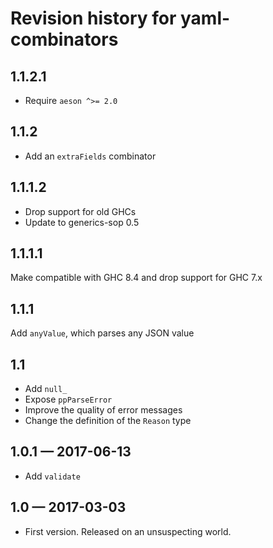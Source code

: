# Revision history for yaml-combinators

## 1.1.2.1

* Require `aeson ^>= 2.0`

## 1.1.2

* Add an `extraFields` combinator

## 1.1.1.2

* Drop support for old GHCs
* Update to generics-sop 0.5

## 1.1.1.1

Make compatible with GHC 8.4 and drop support for GHC 7.x

## 1.1.1

Add `anyValue`, which parses any JSON value

## 1.1

* Add `null_`
* Expose `ppParseError`
* Improve the quality of error messages
* Change the definition of the `Reason` type

## 1.0.1 — 2017-06-13

* Add `validate`

## 1.0 — 2017-03-03

* First version. Released on an unsuspecting world.
